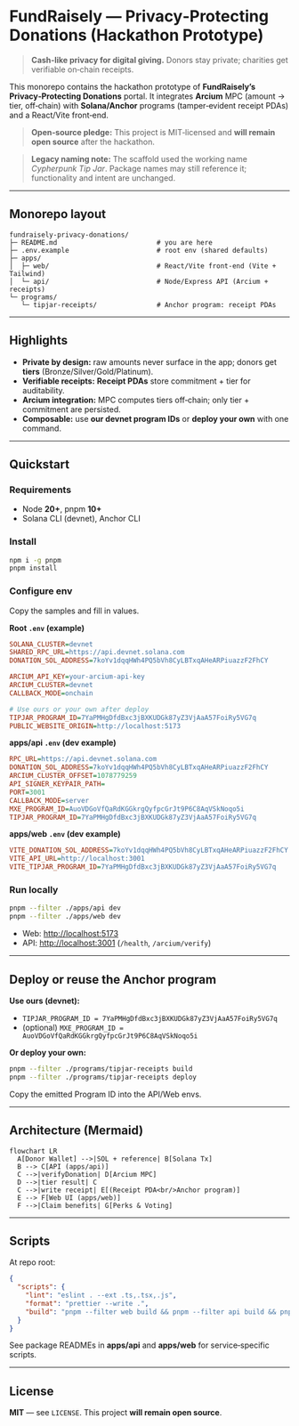# FundRaisely — Privacy‑Protecting Donations (Hackathon Prototype)

> **Cash‑like privacy for digital giving.** Donors stay private; charities get verifiable on‑chain receipts.

This monorepo contains the hackathon prototype of **FundRaisely’s Privacy‑Protecting Donations** portal. It integrates **Arcium** MPC (amount → tier, off‑chain) with **Solana/Anchor** programs (tamper‑evident receipt PDAs) and a React/Vite front‑end.

> **Open‑source pledge:** This project is MIT‑licensed and **will remain open source** after the hackathon.

> **Legacy naming note:** The scaffold used the working name *Cypherpunk Tip Jar*. Package names may still reference it; functionality and intent are unchanged.

---

## Monorepo layout

```
fundraisely-privacy-donations/
├─ README.md                         # you are here
├─ .env.example                      # root env (shared defaults)
├─ apps/
│  ├─ web/                           # React/Vite front‑end (Vite + Tailwind)
│  └─ api/                           # Node/Express API (Arcium + receipts)
└─ programs/
   └─ tipjar-receipts/               # Anchor program: receipt PDAs
```

---

## Highlights

* **Private by design:** raw amounts never surface in the app; donors get **tiers** (Bronze/Silver/Gold/Platinum).
* **Verifiable receipts:** **Receipt PDAs** store commitment + tier for auditability.
* **Arcium integration:** MPC computes tiers off‑chain; only tier + commitment are persisted.
* **Composable:** use **our devnet program IDs** or **deploy your own** with one command.

---

## Quickstart

### Requirements

* Node **20+**, pnpm **10+**
* Solana CLI (devnet), Anchor CLI

### Install

```bash
npm i -g pnpm
pnpm install
```

### Configure env

Copy the samples and fill in values.

**Root `.env` (example)**

```ini
SOLANA_CLUSTER=devnet
SHARED_RPC_URL=https://api.devnet.solana.com
DONATION_SOL_ADDRESS=7koYv1dqqHWh4PQ5bVh8CyLBTxqAHeARPiuazzF2FhCY

ARCIUM_API_KEY=your-arcium-api-key
ARCIUM_CLUSTER=devnet
CALLBACK_MODE=onchain

# Use ours or your own after deploy
TIPJAR_PROGRAM_ID=7YaPMHgDfdBxc3jBXKUDGk87yZ3VjAaA57FoiRy5VG7q
PUBLIC_WEBSITE_ORIGIN=http://localhost:5173
```

**apps/api `.env` (dev example)**

```ini
RPC_URL=https://api.devnet.solana.com
DONATION_SOL_ADDRESS=7koYv1dqqHWh4PQ5bVh8CyLBTxqAHeARPiuazzF2FhCY
ARCIUM_CLUSTER_OFFSET=1078779259
API_SIGNER_KEYPAIR_PATH=
PORT=3001
CALLBACK_MODE=server
MXE_PROGRAM_ID=AuoVDGoVfQaRdKGGkrgQyfpcGrJt9P6C8AqVSkNoqo5i
TIPJAR_PROGRAM_ID=7YaPMHgDfdBxc3jBXKUDGk87yZ3VjAaA57FoiRy5VG7q
```

**apps/web `.env` (dev example)**

```ini
VITE_DONATION_SOL_ADDRESS=7koYv1dqqHWh4PQ5bVh8CyLBTxqAHeARPiuazzF2FhCY
VITE_API_URL=http://localhost:3001
VITE_TIPJAR_PROGRAM_ID=7YaPMHgDfdBxc3jBXKUDGk87yZ3VjAaA57FoiRy5VG7q
```

### Run locally

```bash
pnpm --filter ./apps/api dev
pnpm --filter ./apps/web dev
```

* Web: [http://localhost:5173](http://localhost:5173)
* API: [http://localhost:3001](http://localhost:3001) (`/health`, `/arcium/verify`)

---

## Deploy or reuse the Anchor program

**Use ours (devnet):**

* `TIPJAR_PROGRAM_ID = 7YaPMHgDfdBxc3jBXKUDGk87yZ3VjAaA57FoiRy5VG7q`
* (optional) `MXE_PROGRAM_ID = AuoVDGoVfQaRdKGGkrgQyfpcGrJt9P6C8AqVSkNoqo5i`

**Or deploy your own:**

```bash
pnpm --filter ./programs/tipjar-receipts build
pnpm --filter ./programs/tipjar-receipts deploy
```

Copy the emitted Program ID into the API/Web envs.

---

## Architecture (Mermaid)

```mermaid
flowchart LR
  A[Donor Wallet] -->|SOL + reference| B[Solana Tx]
  B --> C[API (apps/api)]
  C -->|verifyDonation| D[Arcium MPC]
  D -->|tier result| C
  C -->|write receipt| E[(Receipt PDA<br/>Anchor program)]
  E --> F[Web UI (apps/web)]
  F -->|Claim benefits| G[Perks & Voting]

```

---

## Scripts

At repo root:

```json
{
  "scripts": {
    "lint": "eslint . --ext .ts,.tsx,.js",
    "format": "prettier --write .",
    "build": "pnpm --filter web build && pnpm --filter api build && pnpm --filter tipjar-receipts build"
  }
}
```

See package READMEs in **apps/api** and **apps/web** for service‑specific scripts.

---

## License

**MIT** — see `LICENSE`. This project **will remain open source**.

